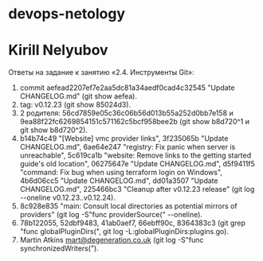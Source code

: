 # devops-netology
# Kirill Nelyubov

Ответы на задание к занятию «2.4. Инструменты Git»:

1. commit aefead2207ef7e2aa5dc81a34aedf0cad4c32545 "Update CHANGELOG.md" (git show aefea).
2. tag: v0.12.23 (git show 85024d3).
3. 2 родителя: 56cd7859e05c36c06b56d013b55a252d0bb7e158 и 9ea88f22fc6269854151c571162c5bcf958bee2b (git show b8d720^1 и git show b8d720^2).
4. b14b74c49 "[Website] vmc provider links", 3f235065b "Update CHANGELOG.md", 6ae64e247 "registry: Fix panic when server is unreachable", 5c619ca1b "website: Remove links to the getting started guide's old location", 06275647e "Update CHANGELOG.md", d5f9411f5 "command: Fix bug when using terraform login on Windows", 4b6d06cc5 "Update CHANGELOG.md", dd01a3507 "Update CHANGELOG.md", 225466bc3 "Cleanup after v0.12.23 release" (git log --oneline v0.12.23..v0.12.24).
5. 8c928e835 "main: Consult local directories as potential mirrors of providers" (git log -S"func providerSource(" --oneline).
6. 78b122055, 52dbf9483, 41ab0aef7, 66ebff90c, 8364383c3 (git grep "func globalPluginDirs(", git log -L:globalPluginDirs:plugins.go).
7. Martin Atkins <mart@degeneration.co.uk> (git log -S"func synchronizedWriters(").

